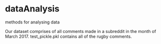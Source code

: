 # dataAnalysis
methods for analysing data

Our dataset comprises of all comments made in a subreddit in the month of March 2017. 
test_pickle.pkl contains all of the rugby comments. 
